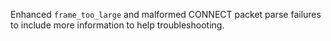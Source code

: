 Enhanced `frame_too_large` and malformed CONNECT packet parse failures to include more information to help troubleshooting.
